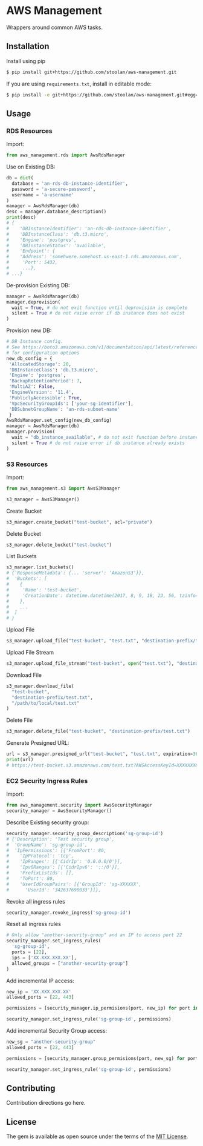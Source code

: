 # AWS Management
Wrappers around common AWS tasks.

## Installation
Install using pip

```bash
$ pip install git+https://github.com/stoolan/aws-management.git
```

If you are using `requirements.txt`, install in editable mode:

```bash
$ pip install -e git+https://github.com/stoolan/aws-management.git#egg=aws_management
```

## Usage

### RDS Resources

Import:
```python
from aws_management.rds import AwsRdsManager
```

Use on Existing DB:

```python
db = dict(
  database = 'an-rds-db-instance-identifier',
  password = 'a-secure-password',
  username = 'a-username'
)
manager = AwsRdsManager(db)
desc = manager.database_description()
print(desc)
# {
#    'DBInstanceIdentifier': 'an-rds-db-instance-identifier',
#    'DBInstanceClass': 'db.t3.micro',
#    'Engine': 'postgres',
#    'DBInstanceStatus': 'available',
#    'Endpoint': {
#    'Address': 'somehwere.somehost.us-east-1.rds.amazonaws.com',
#     'Port': 5432,
#     ...},
# ...}
```

De-provision Existing DB:
```python
manager = AwsRdsManager(db)
manager.deprovision(
  wait = True, # do not exit function until deprovision is complete
  silent = True # do not raise error if db instance does not exist
)
```

Provision new DB:
```python
# DB Instance config.
# See https://boto3.amazonaws.com/v1/documentation/api/latest/reference/services/rds.html#RDS.Client.create_db_instance
# for configuration options
new_db_config = {
 'AllocatedStorage': 20,
 'DBInstanceClass': 'db.t3.micro',
 'Engine': 'postgres',
 'BackupRetentionPeriod': 7,
 'MultiAZ': False,
 'EngineVersion': '11.4',
 'PubliclyAccessible': True,
 'VpcSecurityGroupIds': ['your-sg-identifier'],
 'DBSubnetGroupName': 'an-rds-subnet-name'
 }
AwsRdsManager.set_config(new_db_config)
manager = AwsRdsManager(db)
manager.provision(
  wait = "db_instance_available", # do not exit function before instance creation is complete
  silent = True # do not raise error if db instance already exists
)
```

### S3 Resources

Import:
```python
from aws_management.s3 import AwsS3Manager

s3_manager = AwsS3Manager()
```

Create Bucket
```python
s3_manager.create_bucket("test-bucket", acl="private")
```

Delete Bucket
```python
s3_manager.delete_bucket("test-bucket")
```

List Buckets
```python
s3_manager.list_buckets()
# {'ResponseMetadata': {... 'server': 'AmazonS3'}},
#  'Buckets': [
#    {
#     'Name': 'test-bucket',
#     'CreationDate': datetime.datetime(2017, 8, 9, 18, 23, 56, tzinfo=tzutc())
#    },
#    ...
#  ]
# }
```

Upload File
```python
s3_manager.upload_file("test-bucket", "test.txt", "destination-prefix/test.txt")
```

Upload File Stream
```python
s3_manager.upload_file_stream("test-bucket", open("test.txt"), "destination-prefix/test.txt")
```

Download File
```python
s3_manager.download_file(
  "test-bucket",
  "destination-prefix/test.txt",
  "/path/to/local/test.txt"
)
```
Delete File
```python
s3_manager.delete_file("test-bucket", "destination-prefix/test.txt")
```

Generate Presigned URL:
```python
url = s3_manager.presigned_url("test-bucket", "test.txt", expiration=3600)
print(url)
# https://test-bucket.s3.amazonaws.com/test.txt?AWSAccessKeyId=XXXXXXX&Signature=XXXXXXX&Expires=1580327011
```

### EC2 Security Ingress Rules

Import:
```python
from aws_management.security import AwsSecurityManager
security_manager = AwsSecurityManager()
```

Describe Existing security group:
```python
security_manager.security_group_description('sg-group-id')
# {'Description': 'Test security group',
#  'GroupName': 'sg-group-id',
#  'IpPermissions': [{'FromPort': 80,
#    'IpProtocol': 'tcp',
#    'IpRanges': [{'CidrIp': '0.0.0.0/0'}],
#    'Ipv6Ranges': [{'CidrIpv6': '::/0'}],
#    'PrefixListIds': [],
#    'ToPort': 80,
#    'UserIdGroupPairs': [{'GroupId': 'sg-XXXXXX',
#      'UserId': '342637690033'}]},
```

Revoke all ingress rules
```python
security_manager.revoke_ingress('sg-group-id')
```

Reset all ingress rules
```python
# Only allow "another-security-group" and an IP to access port 22
security_manager.set_ingress_rules(
  'sg-group-id',
  ports = [22],
  ips = ['XX.XXX.XXX.XX'],
  allowed_groups = ["another-security-group"]
)
```

Add incremental IP access:
```python
new_ip = 'XX.XXX.XXX.XX'
allowed_ports = [22, 443]

permissions = [security_manager.ip_permisions(port, new_ip) for port in allowed_ports]

security_manager.set_ingress_rule('sg-group-id', permissions)

```

Add incremental Security Group access:
```python
new_sg = "another-security-group"
allowed_ports = [22, 443]

permissions = [security_manager.group_permisions(port, new_sg) for port in allowed_ports]

security_manager.set_ingress_rule('sg-group-id', permissions)

```

## Contributing
Contribution directions go here.

## License
The gem is available as open source under the terms of the [MIT License](https://opensource.org/licenses/MIT).
